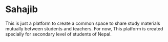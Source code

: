 # Sahajib

This is just a platform to create a common space to share study materials mutually between students and teachers.
For now, This platform is created specially for secondary level of students of Nepal.
